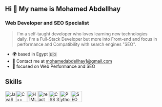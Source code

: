 
## Hi 👋 My name is **Mohamed Abdellhay**
### Web Developer and SEO Specialist

>I'm a self-taught developer who loves learning new technologies daily. I'm a Full-Stack Developer but more into Front-end and focus in performance and Compatibility with search engines "SEO".

+ 🌍  based in Egypt :egypt:
+ 📧 Contact me at [mohamedabdellhay1@gmail.com](mailto:mohamedabdellhay1@gmail.com)
+ 🧠 focused on Web Performance and SEO

## Skills
<div style="display: flex;">
  <a href="https://developer.mozilla.org/en-US/docs/Web/JavaScript" target="_blank" target="_blank"><img src="https://raw.githubusercontent.com/danielcranney/readme-generator/main/public/icons/skills/javascript-colored.svg" width="36" alt="JavaScript"></a>
  <img src="https://stritymo.sirv.com/github/ISO_C%2B%2B_Logo.svg" width="36" alt="C++">
  <img src="https://raw.githubusercontent.com/danielcranney/readme-generator/main/public/icons/skills/html5-colored.svg" width="36" alt="HTML 5">
  <img src="https://raw.githubusercontent.com/danielcranney/readme-generator/main/public/icons/skills/react-colored.svg" width="36" alt="react">
  <img src="https://raw.githubusercontent.com/danielcranney/readme-generator/main/public/icons/skills/css3-colored.svg" width="36" alt="CSS 3">
  <img src="https://raw.githubusercontent.com/danielcranney/readme-generator/main/public/icons/skills/python-colored.svg" width="36" alt="Python">
  <img src="https://stritymo.sirv.com/github/SEO%20three.png" width="36" alt="SEO">
</div>

<!--
**mohamedabdellhay/mohamedabdellhay** is a ✨ _special_ ✨ repository because its `README.md` (this file) appears on your GitHub profile.

Here are some ideas to get you started:

- 🔭 I’m currently working on ...
- 🌱 I’m currently learning ...
- 👯 I’m looking to collaborate on ...
- 🤔 I’m looking for help with ...
- 💬 Ask me about ...
- 📫 How to reach me: ...
- 😄 Pronouns: ...
- ⚡ Fun fact: ...
-->
